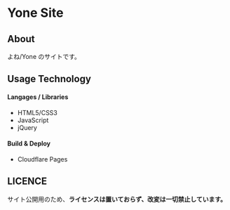 
# Yone Site

## About
よね/Yone のサイトです。

## Usage Technology

#### Langages / Libraries
- HTML5/CSS3
- JavaScript
- jQuery

#### Build & Deploy
- Cloudflare Pages

## LICENCE
サイト公開用のため、**ライセンスは置いておらず、改変は一切禁止しています。**
